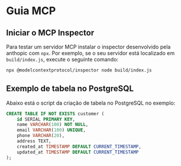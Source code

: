 # Guia MCP

## Iniciar o MCP Inspector

Para testar um servidor MCP instalar o inspector desenvolvido pela anthopic com `npx`. Por exemplo, se o seu servidor está localizado em `build/index.js`, execute o seguinte comando:

```bash
npx @modelcontextprotocol/inspector node build/index.js
```

## Exemplo de tabela no PostgreSQL

Abaixo está o script da criação de tabela no PostgreSQL no exemplo:

```sql
CREATE TABLE IF NOT EXISTS customer (
    id SERIAL PRIMARY KEY,
    name VARCHAR(100) NOT NULL,
    email VARCHAR(100) UNIQUE,
    phone VARCHAR(20),
    address TEXT,
    created_at TIMESTAMP DEFAULT CURRENT_TIMESTAMP,
    updated_at TIMESTAMP DEFAULT CURRENT_TIMESTAMP
);
```